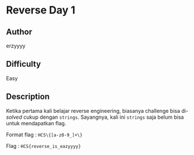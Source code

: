 # Reverse Day 1

## Author

erzyyyy

## Difficulty

Easy

## Description

Ketika pertama kali belajar reverse engineering, biasanya challenge bisa di-*solved* cukup dengan `strings`.
Sayangnya, kali ini `strings` saja belum bisa untuk mendapatkan flag.


Format flag : `HCS\{[a-z0-9_]+\}`

Flag :
`HCS{reverse_is_eazyyyy}`
